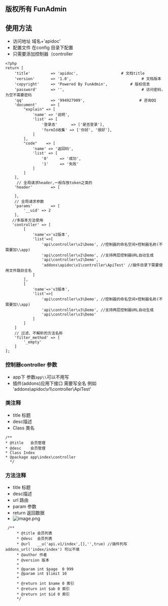 ## 版权所有 FunAdmin
## 使用方法
- 访问地址 域名+'apidoc'
- 配置文件 在config 目录下配置
-  只需要添加控制器（controller

```
<?php
return [
    'title'         => 'apidoc',                   # 文档title
    'version'       => '1.0',                               # 文档版本
    'copyright'     => 'Powered By FunAdmin',          # 版权信息
    'password'      => '',                                  # 访问密码，为空不需要密码
    'qq'            => '994927909',                        # 咨询QQ
    'document'      => [
        "explain" => [
            'name' => '说明',
            'list' => [
                '登录态'      => ['是否登录'],
                'formId收集' => ['你好', '很好'],
            ]
        ],
        "code"    => [
            'name' => '返回码',
            'list' => [
                '0'     => '成功',
                '1'     => '失败'
            ]
        ]
    ],
     // 全局请求header,一般存放token之类的
    'header'        => [

    ],
    // 全局请求参数
    'params'        => [
        '__uid' => 2
    ],
   //多版本方法使用
   'controller' => [
        [
            'name'=>'v2版本',
            'list'=>[
                'api\controller\v2\Demo', //控制器的命名空间+控制器名称(不需要加\\app)
                'api\controller\v2\Demo', //支持两层控制器URL自动生成
                'api\controller\v2\Demo',
                'addons\apidoc\v1\controller\ApiTest' //插件目录下需要使用文件路劲全名
            ]
        ],
        [
            'name'=>'v3版本',
            'list'=>[
                'api\controller\v3\Demo', //控制器的命名空间+控制器名称(不需要加\\app)
                'api\controller\v3\Demo', //支持两层控制器URL自动生成
                'api\controller\v3\Demo'
            ]
        ]
    ]
    // 过滤、不解析的方法名称
    'filter_method' => [
        '_empty'
    ]
];
```

### 控制器controller 参数

- app下  参数`app\\`可以不用写
- 插件(addons)应用下接口 需要写全名 例如 'addons\apidoc\v1\controller\ApiTest'

### 类注释

- title 标题
- desc描述
- Class 类名

```
/**
* @title   会员管理 
* @desc    会员管理
* Class Index
* @package app\index\controller
  */
```

### 方法注释

- title 标题
- desc描述
- url 路由
- param 参数
- return 返回数据
- ![image.png](./view/assets/image.png)

```
 /**
     * @title 会员列表
     * @desc  会员列表
     * @url   __u('api.v1/index',[],'',true) //插件列写 addons_url('index/index') 可以不填
     * @author 作者
     * @version 版本
     *
     * @param int $page  0 999
     * @param int $limit 10
     *
     * @return int $name 0 索引
     * @return int $ab 0 索引
     * @return int $id 0 索引
     */
```
